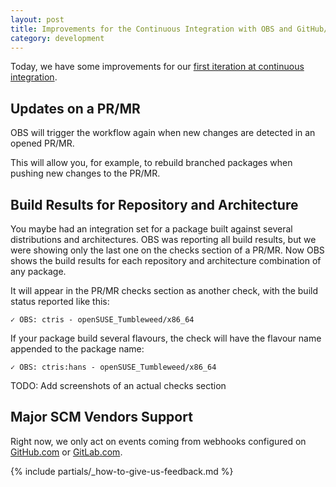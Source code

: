 ```yaml
---
layout: post
title: Improvements for the Continuous Integration with OBS and GitHub/GitLab
category: development
---
```


Today, we have some improvements for our [first iteration at continuous integration](https://openbuildservice.org/2021/05/31/scm-integration/).

## Updates on a PR/MR

OBS will trigger the workflow again when new changes are detected in an opened PR/MR.

This will allow you, for example, to rebuild branched packages when pushing new changes to the PR/MR.

## Build Results for Repository and Architecture

You maybe had an integration set for a package built against several distributions and architectures. OBS was reporting all build results, but we were showing only the last one on the checks section of a PR/MR. Now OBS shows the build results for each repository and architecture combination of any package.

It will appear in the PR/MR checks section as another check, with the build status reported like this:

	✓ OBS: ctris - openSUSE_Tumbleweed/x86_64
	
If your package build several flavours, the check will have the flavour name appended to the package name:

	✓ OBS: ctris:hans - openSUSE_Tumbleweed/x86_64
	
TODO: Add screenshots of an actual checks section

## Major SCM Vendors Support

Right now, we only act on events coming from webhooks configured on [GitHub.com](https://github.com) or [GitLab.com](https://gitlab.com).

{% include partials/_how-to-give-us-feedback.md %}
